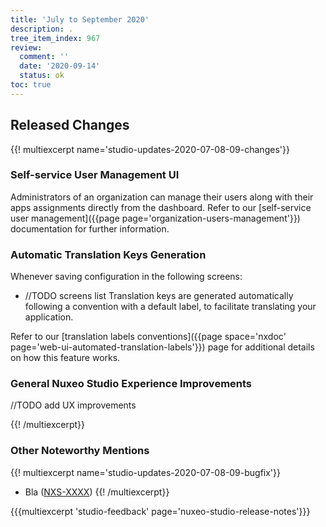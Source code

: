 ```yaml
---
title: 'July to September 2020'
description: .
tree_item_index: 967
review:
  comment: ''
  date: '2020-09-14'
  status: ok
toc: true
---
```


## Released Changes

{{! multiexcerpt name='studio-updates-2020-07-08-09-changes'}}

### Self-service User Management UI

Administrators of an organization can manage their users along with their apps assignments directly from the dashboard.
Refer to our [self-service user management]({{page page='organization-users-management'}}) documentation for further information.

### Automatic Translation Keys Generation

Whenever saving configuration in the following screens:
* //TODO screens list
Translation keys are generated automatically following a convention with a default label, to facilitate translating your application.

Refer to our [translation labels conventions]({{page space='nxdoc' page='web-ui-automated-translation-labels'}}) page for additional details on how this feature works.

### General Nuxeo Studio Experience Improvements

//TODO add UX improvements

{{! /multiexcerpt}}

### Other Noteworthy Mentions

{{! multiexcerpt name='studio-updates-2020-07-08-09-bugfix'}}
- Bla ([NXS-XXXX](https://jira.nuxeo.com/browse/NXS-XXXX))
{{! /multiexcerpt}}

{{{multiexcerpt 'studio-feedback' page='nuxeo-studio-release-notes'}}}
